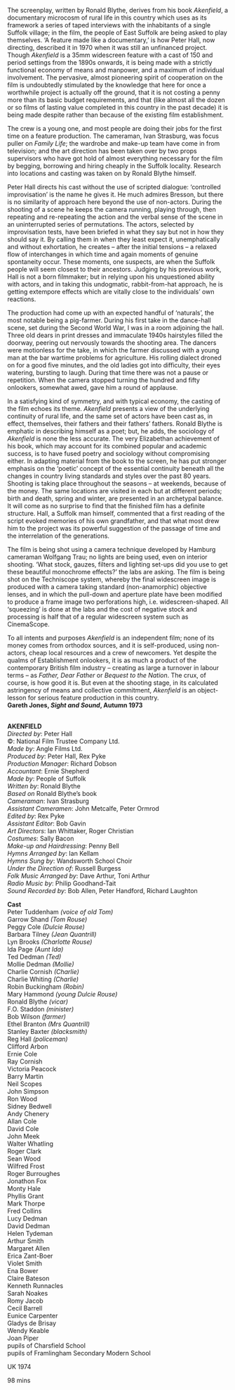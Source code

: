 
The screenplay, written by Ronald Blythe, derives from his book _Akenfield_, a documentary microcosm of rural life in this country which uses as its framework a series of taped interviews with the inhabitants of a single Suffolk village; in the film, the people of East Suffolk are being asked to play themselves. ‘A feature made like a documentary,’ is how Peter Hall, now directing, described it in 1970 when it was still an unfinanced project. Though _Akenfield_ is a 35mm widescreen feature with a cast of 150 and period settings from the 1890s onwards, it is being made with a strictly functional economy of means and manpower, and a maximum of individual involvement. The pervasive, almost pioneering spirit of cooperation on the film is undoubtedly stimulated by the knowledge that here for once a worthwhile project is actually off the ground, that it is not costing a penny more than its basic budget requirements, and that (like almost all the dozen or so films of lasting value completed in this country in the past decade) it is being made despite rather than because of the existing film establishment.

The crew is a young one, and most people are doing their jobs for the first time on a feature production. The cameraman, Ivan Strasburg, was focus puller on _Family Life_; the wardrobe and make-up team have come in from television; and the art direction has been taken over by two props supervisors who have got hold of almost everything necessary for the film by begging, borrowing and hiring cheaply in the Suffolk locality. Research into locations and casting was taken on by Ronald Blythe himself.

Peter Hall directs his cast without the use of scripted dialogue: ‘controlled improvisation’ is the name he gives it. He much admires Bresson, but there is no similarity of approach here beyond the use of non-actors. During the shooting of a scene he keeps the camera running, playing through, then repeating and re-repeating the action and the verbal sense of the scene in an uninterrupted series of permutations. The actors, selected by improvisation tests, have been briefed in what they say but not in how they should say it. By calling them in when they least expect it, unemphatically and without exhortation, he creates – after the initial tensions – a relaxed flow of interchanges in which time and again moments of genuine spontaneity occur. These moments, one suspects, are when the Suffolk people will seem closest to their ancestors. Judging by his previous work, Hall is not a born filmmaker; but in relying upon his unquestioned ability with actors, and in taking this undogmatic, rabbit-from-hat approach, he is getting extempore effects which are vitally close to the individuals’ own reactions.

The production had come up with an expected handful of ‘naturals’, the most notable being a pig-farmer. During his first take in the dance-hall scene, set during the Second World War, I was in a room adjoining the hall. Three old dears in print dresses and immaculate 1940s hairstyles filled the doorway, peering out nervously towards the shooting area. The dancers were motionless for the take, in which the farmer discussed with a young man at the bar wartime problems for agriculture. His rolling dialect droned on for a good five minutes, and the old ladies got into difficulty, their eyes watering, bursting to laugh. During that time there was not a pause or repetition. When the camera stopped turning the hundred and fifty onlookers, somewhat awed, gave him a round of applause.

In a satisfying kind of symmetry, and with typical economy, the casting of the film echoes its theme. _Akenfield_ presents a view of the underlying continuity of rural life, and the same set of actors have been cast as, in effect, themselves, their fathers and their fathers’ fathers. Ronald Blythe is emphatic in describing himself as a poet; but, he adds, the sociology of _Akenfield_ is none the less accurate. The very Elizabethan achievement of his book, which may account for its combined popular and academic success, is to have fused poetry and sociology without compromising either. In adapting material from the book to the screen, he has put stronger emphasis on the ‘poetic’ concept of the essential continuity beneath all the changes in country living standards and styles over the past 80 years. Shooting is taking place throughout the seasons – at weekends, because of the money. The same locations are visited in each but at different periods; birth and death, spring and winter, are presented in an archetypal balance. It will come as no surprise to find that the finished film has a definite structure. Hall, a Suffolk man himself, commented that a first reading of the script evoked memories of his own grandfather, and that what most drew him to the project was its powerful suggestion of the passage of time and the interrelation of the generations.

The film is being shot using a camera technique developed by Hamburg cameraman Wolfgang Trau; no lights are being used, even on interior shooting. ‘What stock, gauzes, filters and lighting set-ups did you use to get these beautiful monochrome effects?’ the labs are asking. The film is being shot on the Techniscope system, whereby the final widescreen image is produced with a camera taking standard (non-anamorphic) objective lenses, and in which the pull-down and aperture plate have been modified to produce a frame image two perforations high, i.e. widescreen-shaped. All ‘squeezing’ is done at the labs and the cost of negative stock and processing is half that of a regular widescreen system such as CinemaScope.

To all intents and purposes _Akenfield_ is an independent film; none of its money comes from orthodox sources, and it is self-produced, using non-actors, cheap local resources and a crew of newcomers. Yet despite the qualms of Establishment onlookers, it is as much a product of the contemporary British film industry – creating as large a turnover in labour terms – as _Father, Dear Father_ or _Bequest to the Nation_. The crux, of course, is how good it is. But even at the shooting stage, in its calculated astringency of means and collective commitment, _Akenfield_ is an object-lesson for serious feature production in this country.  
**Gareth Jones, _Sight and Sound_, Autumn 1973**
<br><br>

**AKENFIELD**  
_Directed by_: Peter Hall  
©: National Film Trustee Company Ltd.  
_Made by_: Angle Films Ltd.  
_Produced by_: Peter Hall, Rex Pyke  
_Production Manager_: Richard Dobson  
_Accountant_: Ernie Shepherd  
_Made by_: People of Suffolk  
_Written by_: Ronald Blythe  
_Based on_ Ronald Blythe’s book    
_Cameraman_: Ivan Strasburg  
_Assistant Cameramen_: John Metcalfe,  Peter Ormrod  
_Edited by_: Rex Pyke  
_Assistant Editor_: Bob Gavin  
_Art Directors_: Ian Whittaker, Roger Christian  
_Costumes_: Sally Bacon  
_Make-up and Hairdressing_: Penny Bell  
_Hymns Arranged by_: Ian Kellam  
_Hymns Sung by_: Wandsworth School Choir  
_Under the Direction of_: Russell Burgess  
_Folk Music Arranged by_: Dave Arthur, Toni Arthur  
_Radio Music by_: Philip Goodhand-Tait  
_Sound Recorded by_: Bob Allen, Peter Handford, Richard Laughton

**Cast**  
Peter Tuddenham _(voice of old Tom)_  
Garrow Shand _(Tom Rouse)_  
Peggy Cole _(Dulcie Rouse)_  
Barbara Tilney _(Jean Quantrill)_  
Lyn Brooks _(Charlotte Rouse)_  
Ida Page _(Aunt Ida)_  
Ted Dedman _(Ted)_  
Mollie Dedman _(Mollie)_  
Charlie Cornish _(Charlie)_  
Charlie Whiting _(Charlie)_  
Robin Buckingham _(Robin)_  
Mary Hammond _(young Dulcie Rouse)_  
Ronald Blythe _(vicar)_  
F.O. Staddon _(minister)_  
Bob Wilson _(farmer)_  
Ethel Branton _(Mrs Quantrill)_  
Stanley Baxter _(blacksmith)_  
Reg Hall _(policeman)_  
Clifford Arbon  
Ernie Cole  
Ray Cornish  
Victoria Peacock  
Barry Martin  
Neil Scopes  
John Simpson  
Ron Wood  
Sidney Bedwell  
Andy Chenery  
Allan Cole  
David Cole  
John Meek  
Walter Whatling  
Roger Clark  
Sean Wood  
Wilfred Frost  
Roger Burroughes  
Jonathon Fox  
Monty Hale  
Phyllis Grant  
Mark Thorpe  
Fred Collins  
Lucy Dedman  
David Dedman  
Helen Tydeman  
Arthur Smith  
Margaret Allen  
Erica Zant-Boer  
Violet Smith  
Ena Bower  
Claire Bateson  
Kenneth Runnacles  
Sarah Noakes  
Romy Jacob  
Cecil Barrell  
Eunice Carpenter  
Gladys de Brisay  
Wendy Keable  
Joan Piper  
pupils of Charsfield School  
pupils of Framlingham Secondary Modern School

UK 1974

98 mins
<!--stackedit_data:
eyJoaXN0b3J5IjpbMTUxMDY4MDU0NV19
-->